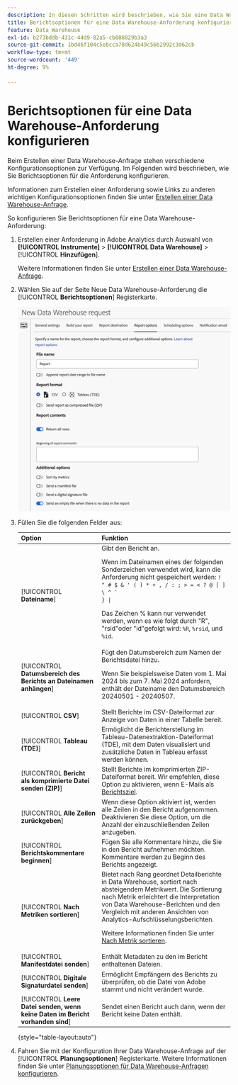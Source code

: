 ```yaml
---
description: In diesen Schritten wird beschrieben, wie Sie eine Data Warehouse-Anforderung erstellen.
title: Berichtsoptionen für eine Data Warehouse-Anforderung konfigurieren
feature: Data Warehouse
exl-id: b273bddb-431c-44d9-82a5-cb088829b3a3
source-git-commit: 1bd46f104c5ebcca78d624b49c56b2992c3d62cb
workflow-type: tm+mt
source-wordcount: '449'
ht-degree: 9%

---
```


# Berichtsoptionen für eine Data Warehouse-Anforderung konfigurieren

Beim Erstellen einer Data Warehouse-Anfrage stehen verschiedene Konfigurationsoptionen zur Verfügung. Im Folgenden wird beschrieben, wie Sie Berichtsoptionen für die Anforderung konfigurieren.

Informationen zum Erstellen einer Anforderung sowie Links zu anderen wichtigen Konfigurationsoptionen finden Sie unter [Erstellen einer Data Warehouse-Anfrage](/help/export/data-warehouse/create-request/t-dw-create-request.md).

So konfigurieren Sie Berichtsoptionen für eine Data Warehouse-Anforderung:

1. Erstellen einer Anforderung in Adobe Analytics durch Auswahl von **[!UICONTROL Instrumente]** > **[!UICONTROL Data Warehouse]** > [!UICONTROL **Hinzufügen**].

   Weitere Informationen finden Sie unter [Erstellen einer Data Warehouse-Anfrage](/help/export/data-warehouse/create-request/t-dw-create-request.md).

1. Wählen Sie auf der Seite Neue Data Warehouse-Anforderung die [!UICONTROL **Berichtsoptionen**] Registerkarte.

   ![Berichtsziel-Tab](assets/dw-report-options.png) <!-- update screenshot to include Sort by metrics -->

1. Füllen Sie die folgenden Felder aus:

   | Option | Funktion |
   |---------|----------|
   | [!UICONTROL **Dateiname**] | Gibt den Bericht an. <p>Wenn im Dateinamen eines der folgenden Sonderzeichen verwendet wird, kann die Anforderung nicht gespeichert werden: <code>! &quot; # $ &amp; &#39; ( ) * + , / : ; > = &lt; ? @ [ ] \ ^ ` } \|</code> </p><p>Das Zeichen % kann nur verwendet werden, wenn es wie folgt durch &quot;R&quot;, &quot;rsid&quot;oder &quot;id&quot;gefolgt wird: <code>%R</code>, <code>%rsid</code>, und <code>%id</code>.</p> |
   | [!UICONTROL **Datumsbereich des Berichts an Dateinamen anhängen**] | Fügt den Datumsbereich zum Namen der Berichtsdatei hinzu. <p>Wenn Sie beispielsweise Daten vom 1. Mai 2024 bis zum 7. Mai 2024 anfordern, enthält der Dateiname den Datumsbereich 20240501 - 20240507.</p> |
   | [!UICONTROL **CSV**] | Stellt Berichte im CSV-Dateiformat zur Anzeige von Daten in einer Tabelle bereit. |
   | [!UICONTROL **Tableau (TDE)**] | Ermöglicht die Berichterstellung im Tableau-Datenextraktion-Dateiformat (TDE), mit dem Daten visualisiert und zusätzliche Daten in Tableau erfasst werden können. |
   | [!UICONTROL **Bericht als komprimierte Datei senden (ZIP)**] | Stellt Berichte im komprimierten ZIP-Dateiformat bereit. Wir empfehlen, diese Option zu aktivieren, wenn E-Mails als [Berichtsziel](/help/export/data-warehouse/create-request/dw-request-report-destinations.md). |
   | [!UICONTROL **Alle Zeilen zurückgeben**] | Wenn diese Option aktiviert ist, werden alle Zeilen in den Bericht aufgenommen. Deaktivieren Sie diese Option, um die Anzahl der einzuschließenden Zeilen anzugeben. |
   | [!UICONTROL **Berichtskommentare beginnen**] | Fügen Sie alle Kommentare hinzu, die Sie in den Bericht aufnehmen möchten. Kommentare werden zu Beginn des Berichts angezeigt. |
   | [!UICONTROL **Nach Metriken sortieren**] | Bietet nach Rang geordnet Detailberichte in Data Warehouse, sortiert nach absteigendem Metrikwert. Die Sortierung nach Metrik erleichtert die Interpretation von Data Warehouse-Berichten und den Vergleich mit anderen Ansichten von Analytics-Aufschlüsselungsberichten.<p>Weitere Informationen finden Sie unter [Nach Metrik sortieren](/help/export/data-warehouse/sorting-by-metric.md).</p> |
   | [!UICONTROL **Manifestdatei senden**] | Enthält Metadaten zu den im Bericht enthaltenen Dateien.<!-- What kind of metadata is included in the manifest file? --> |
   | [!UICONTROL **Digitale Signaturdatei senden**] | Ermöglicht Empfängern des Berichts zu überprüfen, ob die Datei von Adobe stammt und nicht verändert wurde. |
   | [!UICONTROL **Leere Datei senden, wenn keine Daten im Bericht vorhanden sind**] | Sendet einen Bericht auch dann, wenn der Bericht keine Daten enthält. |

   {style="table-layout:auto"}

1. Fahren Sie mit der Konfiguration Ihrer Data Warehouse-Anfrage auf der [!UICONTROL **Planungsoptionen**] Registerkarte. Weitere Informationen finden Sie unter [Planungsoptionen für Data Warehouse-Anfragen konfigurieren](/help/export/data-warehouse/create-request/dw-request-scheduling.md).
